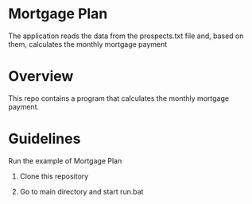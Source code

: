 # Mortgage Plan
The application reads the data from the prospects.txt file and, based on them, calculates the monthly mortgage payment

# Overview
This repo contains a program that calculates the monthly mortgage payment.

# Guidelines

Run the example of Mortgage Plan

1. Clone this repository

2. Go to main directory and start run.bat
